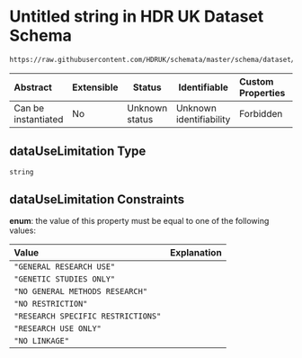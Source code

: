 # Untitled string in HDR UK Dataset Schema

```txt
https://raw.githubusercontent.com/HDRUK/schemata/master/schema/dataset/dataset.schema.json#/definitions/dataUseLimitation
```




| Abstract            | Extensible | Status         | Identifiable            | Custom Properties | Additional Properties | Access Restrictions | Defined In                                                                                         |
| :------------------ | ---------- | -------------- | ----------------------- | :---------------- | --------------------- | ------------------- | -------------------------------------------------------------------------------------------------- |
| Can be instantiated | No         | Unknown status | Unknown identifiability | Forbidden         | Allowed               | none                | [dataset.schema.json\*](../../../schema/dataset/latest/dataset.schema.json "open original schema") |

## dataUseLimitation Type

`string`

## dataUseLimitation Constraints

**enum**: the value of this property must be equal to one of the following values:

| Value                              | Explanation |
| :--------------------------------- | ----------- |
| `"GENERAL RESEARCH USE"`           |             |
| `"GENETIC STUDIES ONLY"`           |             |
| `"NO GENERAL METHODS RESEARCH"`    |             |
| `"NO RESTRICTION"`                 |             |
| `"RESEARCH SPECIFIC RESTRICTIONS"` |             |
| `"RESEARCH USE ONLY"`              |             |
| `"NO LINKAGE"`                     |             |
